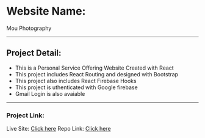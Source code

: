 # Website Name: 
Mou Photography

----
## Project Detail: 
 - This is a Personal Service Offering Website Created with React
 - This project includes React Routing and designed with Bootstrap
 - This project also includes React Firebase Hooks
 - This project is uthenticated with Google firebase
 - Gmail Login is also avaiable
----

### Project Link:

Live Site: [Click here](https://mou-photograpphy-service-provider.netlify.app/)
Repo Link: [Click here](https://github.com/programming-hero-web-course-4/independent-service-provider-jannatul-mou149)